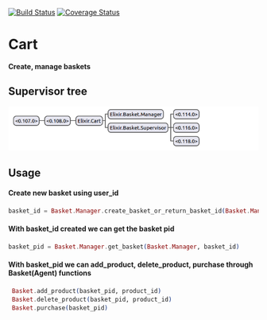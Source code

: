 [![Build Status](https://travis-ci.org/alexandrubagu/cart_manager.svg?branch=master)](https://travis-ci.org/alexandrubagu/cart_manager) [![Coverage Status](https://coveralls.io/repos/github/alexandrubagu/cart_manager/badge.svg?branch=master)](https://coveralls.io/github/alexandrubagu/cart_manager?branch=master)

# Cart
**Create, manage baskets**

## Supervisor tree
![Supervision tree of Cart Manager](https://raw.githubusercontent.com/alexandrubagu/cart_manager/master/images/supervisor_tree.png)


## Usage
#### Create new basket using user_id
```elixir
basket_id = Basket.Manager.create_basket_or_return_basket_id(Basket.Manager, user_id)
```

#### With basket_id created we can get the basket pid
```elixir
basket_pid = Basket.Manager.get_basket(Basket.Manager, basket_id)
```

#### With basket_pid we can add_product, delete_product, purchase through Basket(Agent) functions
```elixir
 Basket.add_product(basket_pid, product_id)
 Basket.delete_product(basket_pid, product_id)
 Basket.purchase(basket_pid)
```
